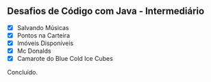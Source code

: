 ## Desafios de Código com Java - Intermediário

- [x] Salvando Músicas
- [x] Pontos na Carteira
- [x] Imóveis Disponíveis
- [x] Mc Donalds
- [x] Camarote do Blue Cold Ice Cubes

Concluído.